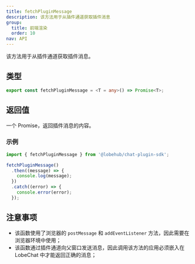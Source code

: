 ```yaml
---
title: fetchPluginMessage
description: 该方法用于从插件通道获取插件消息
group:
  title: 前端渲染
  order: 10
nav: API
---
```


该方法用于从插件通道获取插件消息。

## 类型

```ts
export const fetchPluginMessage = <T = any>() => Promise<T>;
```

## 返回值

一个 Promise，返回插件消息的内容。

### 示例

```ts
import { fetchPluginMessage } from '@lobehub/chat-plugin-sdk';

fetchPluginMessage()
  .then((message) => {
    console.log(message);
  })
  .catch((error) => {
    console.error(error);
  });
```

## 注意事项

- 该函数使用了浏览器的 `postMessage` 和 `addEventListener` 方法，因此需要在浏览器环境中使用；
- 该函数通过插件通道向父窗口发送消息，因此调用该方法的应用必须嵌入在 LobeChat 中才能返回正确的消息；
